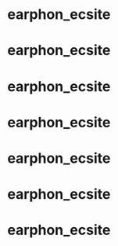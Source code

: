 # earphon_ecsite
# earphon_ecsite
# earphon_ecsite
# earphon_ecsite
# earphon_ecsite
# earphon_ecsite
# earphon_ecsite

